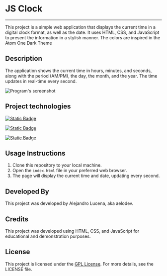 # JS Clock

---

This project is a simple web application that displays the current time in a digital clock format, as well as the date. It uses HTML, CSS, and JavaScript to present the information in a stylish manner. The colors are inspired in the Atom One Dark Theme

## Description

The application shows the current time in hours, minutes, and seconds, along with the period (AM/PM), the day, the month, and the year. The time updates in real-time every second.

![Program's screenshot](media/clockexample.png)

## Project technologies

[![Static Badge](https://img.shields.io/badge/JAVASCRIPT-%230d1117?style=for-the-badge&logo=javascript)]()

[![Static Badge](https://img.shields.io/badge/HTML-%230d1117?style=for-the-badge&logo=HTML5)]()

[![Static Badge](https://img.shields.io/badge/CSS-%230d1117?style=for-the-badge&logo=css3&logoColor=%232d53e5)]()

## Usage Instructions

1. Clone this repository to your local machine.
2. Open the `index.html` file in your preferred web browser.
3. The page will display the current time and date, updating every second.

## Developed By

This project was developed by Alejandro Lucena, aka aelodev.

## Credits

This project was developed using HTML, CSS, and JavaScript for educational and demonstration purposes.

## License

This project is licensed under the [GPL License](https://www.gnu.org/licenses/gpl-3.0.html). For more details, see the LICENSE file.
